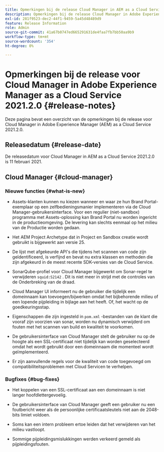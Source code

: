 ```yaml
---
title: Opmerkingen bij de release Cloud Manager in AEM as a Cloud Service 2021.2.0
description: Opmerkingen bij de release Cloud Manager in Adobe Experience Manager (AEM) as a Cloud Service release 2021.2.0
exl-id: 281f9523-dec2-44f1-9459-5a45d48489d9
feature: Release Information
role: Admin
source-git-commit: 41a67b0747ed665291631de4faa7fb7bb50aa9b9
workflow-type: tm+mt
source-wordcount: '354'
ht-degree: 0%

---
```


# Opmerkingen bij de release voor Cloud Manager in Adobe Experience Manager as a Cloud Service 2021.2.0 {#release-notes}

Deze pagina bevat een overzicht van de opmerkingen bij de release voor Cloud Manager in Adobe Experience Manager (AEM) as a Cloud Service 2021.2.0.

## Releasedatum {#release-date}

De releasedatum voor Cloud Manager in AEM as a Cloud Service 2021.2.0 is 11 februari 2021.

## Cloud Manager {#cloud-manager}

### Nieuwe functies {#what-is-new}

* Assets-klanten kunnen nu kiezen wanneer en waar ze hun Brand Portal-exemplaar op een zelfbedieningsmanier implementeren via de Cloud Manager-gebruikersinterface. Voor een regulier (niet-sandbox) programma met Assets-oplossing kan Brand Portal nu worden ingericht in de productieomgeving. De levering kan slechts eenmaal op het milieu van de Productie worden gedaan.

* Het AEM Project Archetype dat in Project en Sandbox creatie wordt gebruikt is bijgewerkt aan versie 25.

* De lijst met afgekeurde API&#39;s die tijdens het scannen van code zijn geïdentificeerd, is verfijnd en bevat nu extra klassen en methoden die zijn afgekeurd in de meest recente SDK-versies van de Cloud Service.

* SonarQube-profiel voor Cloud Manager bijgewerkt om Sonar-regel te verwijderen `squid:S2142` . Dit is niet meer in strijd met de controles van de Onderbreking van de draad.

* Cloud Manager UI informeert nu de gebruiker die tijdelijk een domeinnaam kan toevoegen/bijwerken omdat het bijbehorende milieu of een lopende pijpleiding in bijlage aan het heeft. Of, het wacht op de goedkeuringsstap.

* Eigenschappen die zijn ingesteld in `pom.xml` -bestanden van de klant die vooraf zijn voorzien van sonar, worden nu dynamisch verwijderd om fouten met het scannen van build en kwaliteit te voorkomen.

* De gebruikersinterface van Cloud Manager stelt de gebruiker nu op de hoogte als een SSL-certificaat niet tijdelijk kan worden geselecteerd omdat het wordt gebruikt door een domeinnaam die momenteel wordt geïmplementeerd.

* Er zijn aanvullende regels voor de kwaliteit van code toegevoegd om compatibiliteitsproblemen met Cloud Servicen te verhelpen.

### Bugfixes {#bug-fixes}

* Het koppelen van een SSL-certificaat aan een domeinnaam is niet langer hoofdlettergevoelig.

* De gebruikersinterface van Cloud Manager geeft een gebruiker nu een foutbericht weer als de persoonlijke certificaatsleutels niet aan de 2048-bits limiet voldoen.

* Soms kan een intern probleem ertoe leiden dat het verwijderen van het milieu vastloopt.

* Sommige pijpleidingsmislukkingen werden verkeerd gemeld als pijpleidingsfouten.
